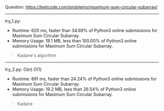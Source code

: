 Question: https://leetcode.com/problems/maximum-sum-circular-subarray/

---

try_1.py:
* Runtime: 620 ms, faster than 34.69% of Python3 online submissions for Maximum Sum Circular Subarray.
* Memory Usage: 18.1 MB, less than 100.00% of Python3 online submissions for Maximum Sum Circular Subarray.

> Kadane's algorithm

---

try_2.py: O(n) O(1)

* Runtime: 891 ms, faster than 24.24% of Python3 online submissions for Maximum Sum Circular Subarray.
* Memory Usage: 19.2 MB, less than 26.54% of Python3 online submissions for Maximum Sum Circular Subarray.

> Kadane